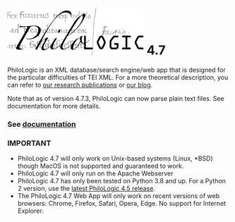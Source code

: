 ![alt text](www/app/src/assets/philo.png) 4.7
===========

PhiloLogic is an XML database/search engine/web app that is designed for the particular difficulties of TEI XML.  For a more theoretical
description, you can refer to [our research publications](http://jtei.revues.org/817) or [our blog](http://artfl.blogspot.com).

Note that as of version 4.7.3, PhiloLogic can now parse plain text files. See documentation for more details.

### See [documentation](https://artfl-project.github.io/PhiloLogic4/)

### IMPORTANT ###
* PhiloLogic 4.7 will only work on Unix-based systems (Linux, *BSD) though MacOS is not supported and guaranteed to work.
* PhiloLogic 4.7 will only run on the Apache Webserver
* PhiloLogic 4.7 has only been tested on Python 3.8 and up. For a Python 2 version, use the [latest PhiloLogic 4.5 release](https://github.com/ARTFL-Project/PhiloLogic4/releases/tag/v4.5.9).
* The PhiloLogic 4.7 Web App will only work on recent versions of web browsers: Chrome, Firefox, Safari, Opera, Edge. No support for Internet Explorer.
